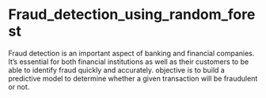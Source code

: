# Fraud_detection_using_random_forest
Fraud detection is an important aspect of banking and financial companies. It’s essential for both financial institutions as well as their customers to be able to identify fraud quickly and accurately. objective is to build a predictive model to determine whether a given transaction will be fraudulent or not.
